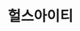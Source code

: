 ---
id: 12
title: 헐스아이티
caption: 인스타그램 마케팅 솔루션
url: https://leaderscpa.com/merchant/hersit/
category: Web
device: PC, Mobile
size: medium
---